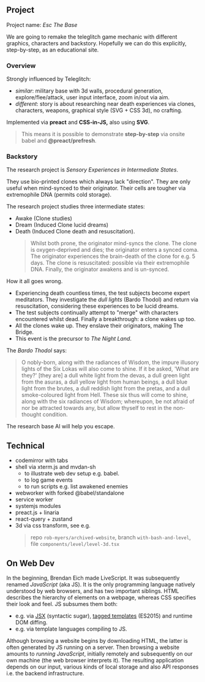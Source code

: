 ## Project

Project name: _Esc The Base_

We are going to remake the teleglitch game mechanic with different graphics, characters and backstory.
Hopefully we can do this explicitly, step-by-step, as an educational site.

### Overview

 Strongly influenced by Teleglitch:
  - _similar_:  military base with 3d walls, procedural generation, explore/flee/attack, user input interface, zoom in/out via aim.
  - _different_: story is about researching near death experiences via clones, characters, weapons, graphical style (SVG + CSS 3d), no crafting.

Implemented via __preact__ and __CSS-in-JS,__ also using __SVG__.
> This means it is possible to demonstrate __step-by-step__ via onsite babel and __@preact/prefresh__.

### Backstory

The research project is _Sensory Experiences in Intermediate States_.

  They use bio-printed clones which always lack "direction". They are only useful when mind-synced to their originator. Their cells are tougher via extremophile DNA (permits cold storage).

  The research project studies three intermediate states:
  - Awake (Clone studies)
  - Dream (Induced Clone lucid dreams)
  - Death (Induced Clone death and resuscitation).
    > Whilst both prone, the originator mind-syncs the clone.
      The clone is oxygen-deprived and dies; the originator enters a synced coma.
      The originator experiences the brain-death of the clone for e.g. 5 days.
      The clone is resuscitated: possible via their extremophile DNA.
      Finally, the originator awakens and is un-synced.

How it all goes wrong.
  - Experiencing death countless times, the test subjects become expert meditators. They investigate the _dull lights_ (Bardo Thodol) and return via resuscitation, considering these experiences to be lucid dreams.
  - The test subjects continually attempt to "merge" with characters encountered whilst dead. Finally a breakthrough: a clone wakes up too.
  - All the clones wake up. They enslave their originators, making The Bridge.
  - This event is the precursor to _The Night Land_.

The _Bardo Thodol_ says:
> O nobly-born, along with the radiances of Wisdom, the impure illusory lights of the Six Lokas will also come to shine. If it be asked, 'What are they?' [they are] a dull white light from the devas, a dull green light from the asuras, a dull yellow light from human beings, a dull blue light from the brutes, a dull reddish light from the pretas, and a dull smoke-coloured light from Hell. These six thus will come to shine, along with the six radiances of Wisdom; whereupon, be not afraid of nor be attracted towards any, but allow thyself to rest in the non-thought condition.

The research base AI will help you escape.

## Technical

- codemirror with tabs
- shell via xterm.js and mvdan-sh
  - to illustrate web dev setup e.g. babel.
  - to log game events
  - to run scripts e.g. list awakened enemies
- webworker with forked @babel/standalone
- service worker
- systemjs modules
- preact.js + linaria
- react-query + zustand
- 3d via css transform, see e.g.
  > repo `rob-myers/archived-website`, branch `with-bash-and-level`, file `components/level/level-3d.tsx`

## On Web Dev

In the beginning, Brendan Eich made LiveScript.
It was subsequently renamed _JavaScript_ (aka JS).
It is the only programming language natively understood by web browsers, and has two important siblings. HTML describes the hierarchy of elements on a webpage, whereas CSS specifies their look and feel. JS subsumes them both:

<!-- - e.g. via \`document.createElement\` and \`document.createElement('style')\`. -->
- e.g. via [JSX](https://en.wikipedia.org/wiki/JSX_(JavaScript)) (syntactic sugar), [tagged templates](https://developer.mozilla.org/en-US/docs/Web/JavaScript/Reference/Template_literals#tagged_templates) (ES2015) and runtime DOM diffing.
- e.g. via template languages compiling to JS.

Although browsing a website begins by downloading HTML, the latter is often generated by JS running on a server. Then browsing a website amounts to _running JavaScript_, initially remotely and subsequently on our own machine (the web browser interprets it). The resulting application depends on our input, various kinds of local storage and also API responses i.e. the backend infrastructure.

<!-- Since browsing amounts to running JavaScript, developing amounts to writing it. Developers also browse the site, built using JS autogenerated from their source code.
Additional JS is run on top, _repeatedly syncing the website with the autogenerated JS_.
The developer can then change the source code and see changes automatically, saving time and improving the development experience.
Ideally this process avoids a full page reload, and updates the changed components "in place".
We will implement such a system on this site. -->